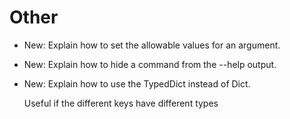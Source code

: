 # Other

* New: Explain how to set the allowable values for an argument.
* New: Explain how to hide a command from the --help output.
* New: Explain how to use the TypedDict instead of Dict.

    Useful if the different keys have different types